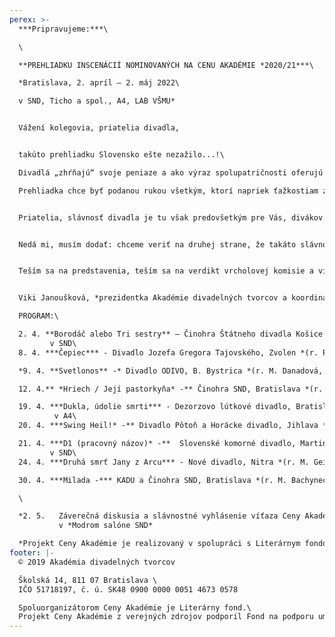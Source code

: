 ```yaml
---
perex: >-
  ***Pripravujeme:***\

  \

  **PREHLIADKU INSCENÁCIÍ NOMINOVANÝCH NA CENU AKADÉMIE *2020/21***\

  *Bratislava, 2. apríl – 2. máj 2022\

  v SND, Ticho a spol., A4, LAB VŠMU*


  Vážení kolegovia, priatelia divadla,


  takúto prehliadku Slovensko ešte nezažilo...!\

  Divadlá „zhŕňajú“ svoje peniaze a ako výraz spolupatričnosti oferujú ich na niečo, čo považujú za výraz spolupatričnosti a slávnosť spoločnej nádeje. A to jednak divadlá nominované a jednak tie, ktoré ich v Bratislave hostia...!\

  Prehliadka chce byť podanou rukou všetkým, ktorí napriek ťažkostiam zostávajú slávnosti divadelného predstavenia verní. - Ďakujem, kolegovia.


  Priatelia, slávnosť divadla je tu však predovšetkým pre Vás, divákov. Pomôžte nám, prosím, dokonať naše úsilie a pozrite si paletu toho najinšpiratívnejšieho, čo 25 odborníkov vybralo a čo sa zrodilo v sezóne 2020/21. – Pozývame Vás na 10 predstavení divadiel z celého Slovenska...!


  Nedá mi, musím dodať: chceme veriť na druhej strane, že takáto slávnosť už nabudúce nebude musieť byť z posledných zdrojov aj inak ťažko skúšaných divadiel, chceme veriť, že príslušné inštitúcie pochopia, že divadelníci takéto stretnutia v rámci Ceny Akadémie naozaj potrebujú a chcú. Väčší dôkaz, ako táto prehliadka už snáď ani nemôže byť...!


  Teším sa na predstavenia, teším sa na verdikt vrcholovej komisie a víťaza Ceny... Užime si, prosím, všetci, napriek všetkému, týchto desať predstavení v rámci celého mesiaca, po predstaveniach možnosť počuť názory tvorcov i odborníkov, i odborné diskusie. – Prajem príjemné zážitky!


  Viki Janoušková, *prezidentka Akadémie divadelných tvorcov a koordinátorka prehliadky*\

  PROGRAM:\

  2. 4. **Borodáč alebo Tri sestry** – Činohra Štátneho divadla Košice *(r. J. Rázusová) -* \
         v SND\
  8. 4. ***Čepiec*** - Divadlo Jozefa Gregora Tajovského, Zvolen *(r. P. Palik) -* v SND\

  *9. 4. **Svetlonos** -* Divadlo ODIVO, B. Bystrica *(r. M. Danadová, M. Kováčová, I.     Martinka) -* v TICHO a spol.\

  12. 4.** *Hriech / Její pastorkyňa* -** Činohra SND, Bratislava *(r. M. Bachynec)* \

  19. 4. ***Dukla, údolie smrti*** - Dezorzovo lútkové divadlo, Bratislava *(r. G. Dezorz)* - \
          v A4\
  20. 4. ***Swing Heil!* -** Divadlo Pôtoň a Horácke divadlo, Jihlava *(r. I. Ditte Jurčová)* -           v LAB VŠMU\

  21. 4. ***D1 (pracovný názov)* -**  Slovenské komorné divadlo, Martin (r. L. Brutovský) -\
         v SND\
  24. 4. ***Druhá smrť Jany z Arcu*** - Nové divadlo, Nitra *(r. M. Geišberg)* - v Ticho a spol.\

  30. 4. ***Milada -*** KADU a Činohra SND, Bratislava *(r. M. Bachynec) -* v SND\

  \

  *2. 5.   Záverečná diskusia a slávnostné vyhlásenie víťaza Ceny Akadémie 2020/21 -* \
           v *Modrom salóne SND*

  *Projekt Ceny Akadémie je realizovaný v spolupráci s Literárnym fondom a podporený fondom LITA.*
footer: |-
  © 2019 Akadémia divadelných tvorcov

  Školská 14, 811 07 Bratislava \
  IČO 51718197, č. ú. SK48 0900 0000 0051 4673 0578

  Spoluorganizátorom Ceny Akadémie je Literárny fond.\
  Projekt Ceny Akadémie z verejných zdrojov podporil Fond na podporu umenia.
---
```

